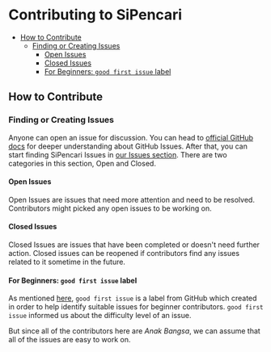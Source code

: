 # Contributing to SiPencari

- [How to Contribute](#how-to-contribute)
  - [Finding or Creating Issues](#finding-or-creating-issues)
    - [Open Issues](#open-issues)
    - [Closed Issues](#closed-issues)
    - [For Beginners: `good first issue` label](#for-beginners-good-first-issue-label)

## How to Contribute

### Finding or Creating Issues

Anyone can open an issue for discussion. You can head to [official GitHub docs](https://docs.github.com/en/issues/tracking-your-work-with-issues/about-issues) for deeper understanding about GitHub Issues. After that, you can start finding SiPencari Issues in [our Issues section](https://github.com/imrenagi/sipencari/issues). There are two categories in this section, Open and Closed.

#### Open Issues

Open Issues are issues that need more attention and need to be resolved. Contributors might picked any open issues to be working on.

#### Closed Issues

Closed Issues are issues that have been completed or doesn't need further action. Closed issues can be reopened if contributors find any issues related to it sometime in the future.

#### For Beginners: `good first issue` label

As mentioned [here](https://github.blog/2020-01-22-browse-good-first-issues-to-start-contributing-to-open-source/), `good first issue` is a label from GitHub which created in order to help identify suitable issues for beginner contributors. `good first issue` informed us about the difficulty level of an issue.

But since all of the contributors here are *Anak Bangsa*, we can assume that all of the issues are easy to work on.
